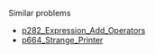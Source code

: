 Similar problems
- [p282_Expression_Add_Operators](https://github.com/genxium/Leetcode/tree/master/p282_Expression_Add_Operators)
- [p664_Strange_Printer](https://github.com/genxium/Leetcode/tree/master/p664_Strange_Printer)

